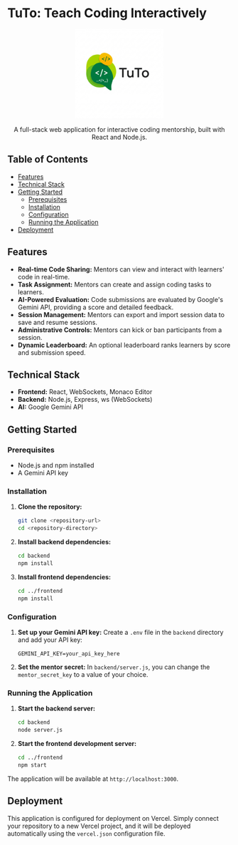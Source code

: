 # TuTo: Teach Coding Interactively

<p align="center">
  <img src="docs/logo.jpg" alt="CodeRacer" width="200"/>
</p>

<p align="center">
  A full-stack web application for interactive coding mentorship, built with React and Node.js.
</p>

## Table of Contents

- [Features](#features)
- [Technical Stack](#technical-stack)
- [Getting Started](#getting-started)
  - [Prerequisites](#prerequisites)
  - [Installation](#installation)
  - [Configuration](#configuration)
  - [Running the Application](#running-the-application)
- [Deployment](#deployment)

## Features

- **Real-time Code Sharing:** Mentors can view and interact with learners' code in real-time.
- **Task Assignment:** Mentors can create and assign coding tasks to learners.
- **AI-Powered Evaluation:** Code submissions are evaluated by Google's Gemini API, providing a score and detailed feedback.
- **Session Management:** Mentors can export and import session data to save and resume sessions.
- **Administrative Controls:** Mentors can kick or ban participants from a session.
- **Dynamic Leaderboard:** An optional leaderboard ranks learners by score and submission speed.

## Technical Stack

- **Frontend:** React, WebSockets, Monaco Editor
- **Backend:** Node.js, Express, ws (WebSockets)
- **AI:** Google Gemini API

## Getting Started

### Prerequisites

- Node.js and npm installed
- A Gemini API key

### Installation

1. **Clone the repository:**
   ```bash
   git clone <repository-url>
   cd <repository-directory>
   ```

2. **Install backend dependencies:**
   ```bash
   cd backend
   npm install
   ```

3. **Install frontend dependencies:**
   ```bash
   cd ../frontend
   npm install
   ```

### Configuration

1. **Set up your Gemini API key:**
   Create a `.env` file in the `backend` directory and add your API key:
   ```
   GEMINI_API_KEY=your_api_key_here
   ```

2. **Set the mentor secret:**
   In `backend/server.js`, you can change the `mentor_secret_key` to a value of your choice.

### Running the Application

1. **Start the backend server:**
   ```bash
   cd backend
   node server.js
   ```

2. **Start the frontend development server:**
   ```bash
   cd ../frontend
   npm start
   ```

The application will be available at `http://localhost:3000`.

## Deployment

This application is configured for deployment on Vercel. Simply connect your repository to a new Vercel project, and it will be deployed automatically using the `vercel.json` configuration file.